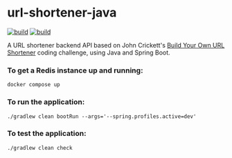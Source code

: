 # url-shortener-java

[![build](https://github.com/Yukigeshiki/url-shortener-java/actions/workflows/ci.yml/badge.svg)](https://github.com/Yukigeshiki/url-shortener-java/actions/workflows/ci.yml) [![build](https://github.com/Yukigeshiki/url-shortener-java/actions/workflows/build.yml/badge.svg)](https://github.com/Yukigeshiki/url-shortener-java/actions/workflows/build.yml)

A URL shortener backend API based on John Crickett's [Build Your Own URL Shortener](https://codingchallenges.fyi/challenges/challenge-url-shortener/) coding challenge, using Java and Spring Boot.

### To get a Redis instance up and running:

```
docker compose up
```

### To run the application:

```
./gradlew clean bootRun --args='--spring.profiles.active=dev'
```

### To test the application:

```
./gradlew clean check
```
